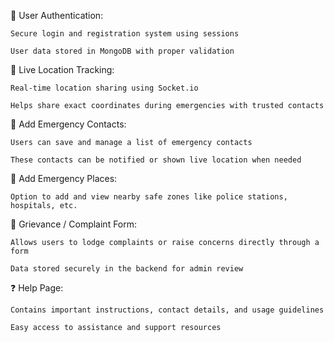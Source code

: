 🔐 User Authentication:

    Secure login and registration system using sessions

    User data stored in MongoDB with proper validation

📍 Live Location Tracking:

    Real-time location sharing using Socket.io

    Helps share exact coordinates during emergencies with trusted contacts

🚨 Add Emergency Contacts:

    Users can save and manage a list of emergency contacts

    These contacts can be notified or shown live location when needed

🏥 Add Emergency Places:

    Option to add and view nearby safe zones like police stations, hospitals, etc.

📝 Grievance / Complaint Form:

    Allows users to lodge complaints or raise concerns directly through a form

    Data stored securely in the backend for admin review

❓ Help Page:

    Contains important instructions, contact details, and usage guidelines

    Easy access to assistance and support resources
 
